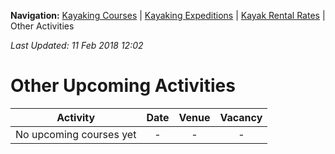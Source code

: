 **Navigation:** [Kayaking Courses](index) &#124; [Kayaking Expeditions](expedition) &#124; [Kayak Rental Rates](rental) &#124; Other Activities

_Last Updated: 11 Feb 2018 12:02_
# Other Upcoming Activities

Activity | Date | Venue | Vacancy
:---:|:---:|:---:|:---:
No upcoming courses yet|-|-|-

